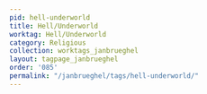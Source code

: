```yaml
---
pid: hell-underworld
title: Hell/Underworld
worktag: Hell/Underworld
category: Religious
collection: worktags_janbrueghel
layout: tagpage_janbrueghel
order: '085'
permalink: "/janbrueghel/tags/hell-underworld/"
---
```

